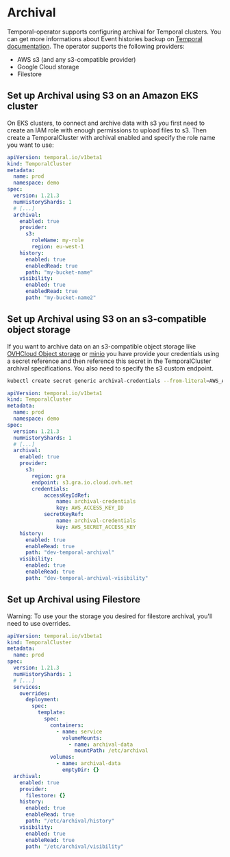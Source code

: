 # Archival

Temporal-operator supports configuring archival for Temporal clusters. You can get more informations about Event histories backup on [Temporal documentation](https://docs.temporal.io/clusters#archival).
The operator supports the following providers:
- AWS s3 (and any s3-compatible provider)
- Google Cloud storage
- Filestore

## Set up Archival using S3 on an Amazon EKS cluster

On EKS clusters, to connect and archive data with s3 you first need to create an IAM role with enough permissions to upload files to s3. 
Then create a TemporalCluster with archival enabled and specify the role name you want to use:

```yaml
apiVersion: temporal.io/v1beta1
kind: TemporalCluster
metadata:
  name: prod
  namespace: demo
spec:
  version: 1.21.3
  numHistoryShards: 1
  # [...]
  archival:
    enabled: true
    provider:
      s3:
        roleName: my-role
        region: eu-west-1
    history:
      enabled: true
      enabledRead: true
      path: "my-bucket-name"
    visibility:
      enabled: true
      enabledRead: true
      path: "my-bucket-name2"
```

## Set up Archival using S3 on an s3-compatible object storage

If you want to archive data on an s3-compatible object storage like [OVHCloud Object storage](https://www.ovhcloud.com/en-ie/public-cloud/object-storage/) or [minio](https://min.io/) you have provide your credentials using a secret reference and then reference this secret in the TemporalCluster archival specifications. You also need to specify the s3 custom endpoint.

```bash
kubectl create secret generic archival-credentials --from-literal=AWS_ACCESS_KEY_ID=XXXX --from-literal=AWS_SECRET_ACCESS_KEY=XXXX -n demo
```

```yaml
apiVersion: temporal.io/v1beta1
kind: TemporalCluster
metadata:
  name: prod
  namespace: demo
spec:
  version: 1.21.3
  numHistoryShards: 1
  # [...]
  archival:
    enabled: true
    provider:
      s3:
        region: gra
        endpoint: s3.gra.io.cloud.ovh.net
        credentials:
            accessKeyIdRef:
                name: archival-credentials
                key: AWS_ACCESS_KEY_ID
            secretKeyRef:
                name: archival-credentials
                key: AWS_SECRET_ACCESS_KEY
    history:
      enabled: true
      enableRead: true
      path: "dev-temporal-archival"
    visibility:
      enabled: true
      enableRead: true
      path: "dev-temporal-archival-visibility"
```

## Set up Archival using Filestore

Warning: To use your the storage you desired for filestore archival, you'll need to use overrides.


```yaml
apiVersion: temporal.io/v1beta1
kind: TemporalCluster
metadata:
  name: prod
spec:
  version: 1.21.3
  numHistoryShards: 1
  # [...]
  services:
    overrides:
      deployment:
        spec:
          template:
            spec:
              containers:
                - name: service
                  volumeMounts:
                    - name: archival-data
                      mountPath: /etc/archival
              volumes:
                - name: archival-data
                  emptyDir: {}
  archival:
    enabled: true
    provider:
      filestore: {}
    history:
      enabled: true
      enableRead: true
      path: "/etc/archival/history"
    visibility:
      enabled: true
      enableRead: true
      path: "/etc/archival/visibility"
```

